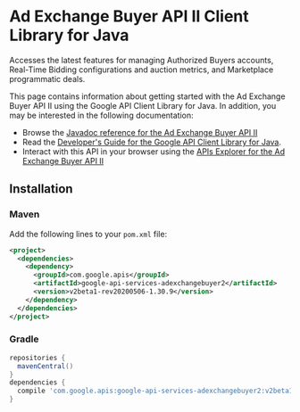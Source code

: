 # Ad Exchange Buyer API II Client Library for Java

Accesses the latest features for managing Authorized Buyers accounts, Real-Time Bidding configurations and auction metrics, and Marketplace programmatic deals.

This page contains information about getting started with the Ad Exchange Buyer API II
using the Google API Client Library for Java. In addition, you may be interested
in the following documentation:

* Browse the [Javadoc reference for the Ad Exchange Buyer API II][javadoc]
* Read the [Developer's Guide for the Google API Client Library for Java][google-api-client].
* Interact with this API in your browser using the [APIs Explorer for the Ad Exchange Buyer API II][api-explorer]

## Installation

### Maven

Add the following lines to your `pom.xml` file:

```xml
<project>
  <dependencies>
    <dependency>
      <groupId>com.google.apis</groupId>
      <artifactId>google-api-services-adexchangebuyer2</artifactId>
      <version>v2beta1-rev20200506-1.30.9</version>
    </dependency>
  </dependencies>
</project>
```

### Gradle

```gradle
repositories {
  mavenCentral()
}
dependencies {
  compile 'com.google.apis:google-api-services-adexchangebuyer2:v2beta1-rev20200506-1.30.9'
}
```

[javadoc]: https://googleapis.dev/java/google-api-services-adexchangebuyer2/latest/index.html
[google-api-client]: https://github.com/googleapis/google-api-java-client/
[api-explorer]: https://developers.google.com/apis-explorer/#p/adexchangebuyer2/v1/
